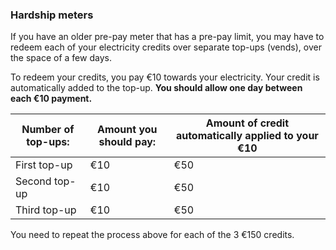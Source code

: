 ###  Hardship meters

If you have an older pre-pay meter that has a pre-pay limit, you may have to
redeem each of your electricity credits over separate top-ups (vends), over
the space of a few days.

To redeem your credits, you pay €10 towards your electricity. Your credit is
automatically added to the top-up. **You should allow one day between each €10
payment.**

**Number of top-ups:** |  **Amount you should pay:** |  **Amount of credit automatically applied to your €10**  
---|---|---  
First top-up  |  €10  |  €50   
Second top-up  |  €10  |  €50   
Third top-up  |  €10  |  €50   
  
You need to repeat the process above for each of the 3 €150 credits.
